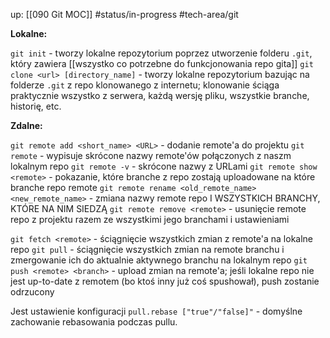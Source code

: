 up: [[090 Git MOC]]
#status/in-progress 
#tech-area/git 


**Lokalne:**

`git init` - tworzy lokalne repozytorium poprzez utworzenie folderu `.git`, który zawiera [[wszystko co potrzebne do funkcjonowania repo gita]]
`git clone <url> [directory_name]` - tworzy lokalne repozytorium bazując na folderze `.git` z repo klonowanego z internetu; klonowanie ściąga praktycznie wszystko z serwera, każdą wersję pliku, wszystkie branche, historię, etc.


**Zdalne:**

`git remote add <short_name> <URL>` - dodanie remote'a do projektu
`git remote` - wypisuje skrócone nazwy remote'ów połączonych z naszm lokalnym repo
`git remote -v` - skrócone nazwy z URLami
`git remote show <remote>` - pokazanie, które branche z repo zostają uploadowane na które branche repo remote
`git remote rename <old_remote_name> <new_remote_name>` - zmiana nazwy remote repo I WSZYSTKICH BRANCHY, KTÓRE NA NIM SIEDZĄ
`git remote remove <remote>` - usunięcie remote repo z projektu razem ze wszystkimi jego branchami i ustawieniami


`git fetch <remote>` - ściągnięcie wszystkich zmian z remote'a na lokalne repo
`git pull` - ściągnięcie wszystkich zmian na remote branchu i zmergowanie ich do aktualnie aktywnego branchu na lokalnym repo
`git push <remote> <branch>` - upload zmian na remote'a; jeśli lokalne repo nie jest up-to-date z remotem (bo ktoś inny już coś spushował), push zostanie odrzucony

Jest ustawienie konfiguracji `pull.rebase ["true"/"false]"` - domyślne zachowanie rebasowania podczas pullu.



